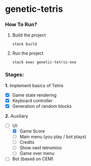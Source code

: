 # genetic-tetris

### How To Run?
1. Build the project
    ```
    stack build
    ```
2. Run the project
    ```
    stack exec genetic-tetris-exe
    ```

### Stages:

**1.** Implement basics of Tetris
- [X] Game state rendering
- [X] Keyboard controller
- [X] Generation of random blocks

**2.** Auxiliary
- [ ] UI:
  - [X] Game Score
  - [ ] Main menu (you play / bot plays)
  - [ ] Credits
  - [ ] Show next tetromino
  - [ ] Game over menu
- [ ] Bot (based on CEM)
